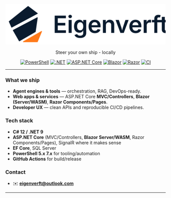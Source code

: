 <!-- Profile README for github.com/eigenverft -->
<p align="center">
  <img alt="Eigenverft mark" src="https://raw.githubusercontent.com/eigenverft/eigenverft/main/eigenverft-lockup-inter-600-90-centered_man.svg" width="750">
</p>

<p align="center">
Steer your own ship - locally
</p>

<p align="center">
  <a href="https://learn.microsoft.com/powershell/"><img alt="PowerShell" src="https://img.shields.io/badge/PowerShell-7.x-5391FE?style=for-the-badge&logo=powershell&logoColor=white"></a>
  <a href="https://dotnet.microsoft.com/"><img alt=".NET" src="https://img.shields.io/badge/.NET-9.0-512BD4?style=for-the-badge&logo=dotnet&logoColor=white"></a>
  <a href="https://learn.microsoft.com/aspnet/core/"><img alt="ASP.NET Core" src="https://img.shields.io/badge/ASP.NET%20Core-MVC%2FControllers-512BD4?style=for-the-badge&logo=dotnet&logoColor=white"></a>
  <a href="https://learn.microsoft.com/aspnet/core/blazor"><img alt="Blazor" src="https://img.shields.io/badge/Blazor-Server%2FWebAssembly-512BD4?style=for-the-badge&logo=dotnet&logoColor=white"></a>
  <a href="https://learn.microsoft.com/aspnet/core/razor-pages/"><img alt="Razor" src="https://img.shields.io/badge/Razor-Components%20%26%20Pages-512BD4?style=for-the-badge&logo=dotnet&logoColor=white"></a>
  <a href="https://github.com/features/actions"><img alt="CI" src="https://img.shields.io/badge/GitHub%20Actions-CI%2FCD-2088FF?style=for-the-badge&logo=githubactions&logoColor=white"></a>
</p>

---

### What we ship
- **Agent engines & tools** — orchestration, RAG, DevOps-ready.
- **Web apps & services** — ASP.NET Core **MVC/Controllers**, **Blazor (Server/WASM)**, **Razor Components/Pages**.
- **Developer UX** — clean APIs and reproducible CI/CD pipelines.

### Tech stack
- **C# 12 / .NET 9**
- **ASP.NET Core** (MVC/Controllers, **Blazor Server/WASM**, Razor Components/Pages), SignalR where it makes sense
- **EF Core**, SQL Server
- **PowerShell 5.x 7.x** for tooling/automation
- **GitHub Actions** for build/release

### Contact
- ✉️ **eigenverft@outlook.com**

---

